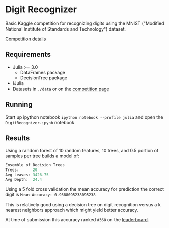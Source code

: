 # Digit Recognizer

Basic Kaggle competition for recognizing digits using the MNIST
("Modified National Institute of Standards and Technology") dataset.

[Competition details](http://www.kaggle.com/c/digit-recognizer)

## Requirements

* Julia >= 3.0
  * DataFrames package
  * DecisionTree package
* iJulia
* Datasets in `./data` or on the [competition page](http://www.kaggle.com/c/digit-recognizer/data)

## Running

Start up ipython notebook `ipython notebook --profile julia` and open
the `DigitRecognizer.ipynb` notebook

## Results

Using a random forest of 10 random features, 10 trees, and 0.5 portion of
samples per tree builds a model of:

```julia
Ensemble of Decision Trees
Trees:      20
Avg Leaves: 3426.75
Avg Depth:  24.4
```

Using a 5 fold cross validation the mean accuracy for prediction the correct
digit is `Mean Accuracy: 0.9388095238095238`

This is relatively good using a decision tree on digit recognition versus
a k nearest neighbors approach which might yield better accuracy.

At time of submission this accuracy ranked `#368` on the [leaderboard](http://www.kaggle.com/c/digit-recognizer/leaderboard).
